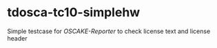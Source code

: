 # tdosca-tc10-simplehw

Simple testcase for *OSCAKE-Reporter* to check license text and license header
